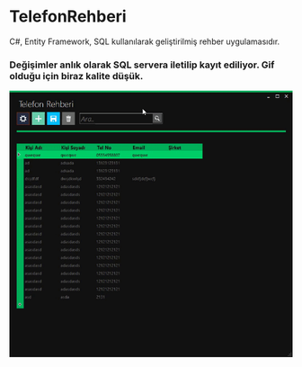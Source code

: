 # TelefonRehberi
C#, Entity Framework, SQL  kullanılarak geliştirilmiş rehber uygulamasıdır.

### Değişimler anlık olarak SQL servera iletilip kayıt ediliyor. Gif olduğu için biraz kalite düşük.
![](Tanitim.gif)
